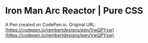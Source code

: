 # Iron Man Arc Reactor | Pure CSS

A Pen created on CodePen.io. Original URL: [https://codepen.io/rembertdesigns/pen/VwQPYxw](https://codepen.io/rembertdesigns/pen/VwQPYxw).

